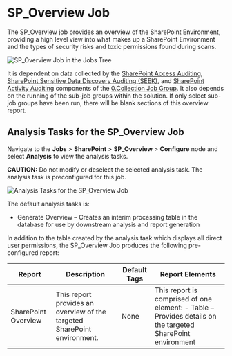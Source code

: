 # SP_Overview Job

The SP_Overview job provides an overview of the SharePoint Environment, providing a high level view
into what makes up a SharePoint Environment and the types of security risks and toxic permissions
found during scans.

![SP_Overview Job in the Jobs Tree](/img/product_docs/accessanalyzer/11.6/solutions/sharepoint/overviewjobstree.webp)

It is dependent on data collected by the
[SharePoint Access Auditing](/docs/accessanalyzer/11.6/solutions/sharepoint/collection/overview.md#sharepoint-access-auditing),
[SharePoint Sensitive Data Discovery Auditing (SEEK)](/docs/accessanalyzer/11.6/solutions/sharepoint/collection/overview.md#sharepoint-sensitive-data-discovery-auditing-seek),
and
[SharePoint Activity Auditing](/docs/accessanalyzer/11.6/solutions/sharepoint/collection/overview.md#sharepoint-activity-auditing)
components of the
[0.Collection Job Group](/docs/accessanalyzer/11.6/solutions/sharepoint/collection/overview.md).
It also depends on the running of the sub-job groups within the solution. If only select sub-job
groups have been run, there will be blank sections of this overview report.

## Analysis Tasks for the SP_Overview Job

Navigate to the **Jobs** > **SharePoint** > **SP_Overview** > **Configure** node and select
**Analysis** to view the analysis tasks.

**CAUTION:** Do not modify or deselect the selected analysis task. The analysis task is
preconfigured for this job.

![Analysis Tasks for the SP_Overview Job](/img/product_docs/accessanalyzer/11.6/solutions/sharepoint/overviewanalysis.webp)

The default analysis tasks is:

- Generate Overview – Creates an interim processing table in the database for use by downstream
  analysis and report generation

In addition to the table created by the analysis task which displays all direct user permissions,
the SP_Overview Job produces the following pre-configured report:

| Report              | Description                                                              | Default Tags | Report Elements                                                                                            |
| ------------------- | ------------------------------------------------------------------------ | ------------ | ---------------------------------------------------------------------------------------------------------- |
| SharePoint Overview | This report provides an overview of the targeted SharePoint environment. | None         | This report is comprised of one element: - Table – Provides details on the targeted SharePoint environment |

